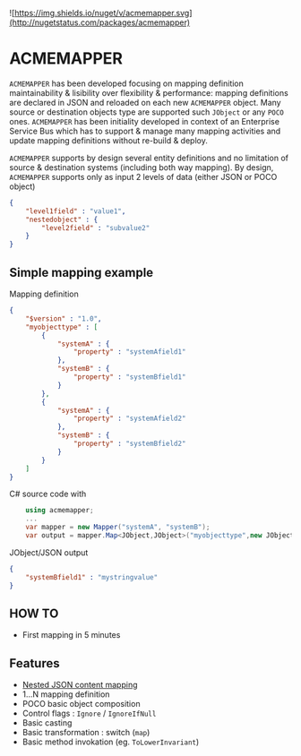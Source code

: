 ![https://img.shields.io/nuget/v/acmemapper.svg](http://nugetstatus.com/packages/acmemapper)

# ACMEMAPPER

`ACMEMAPPER` has been developed focusing on mapping definition maintainability & lisibility over flexibility & performance: mapping definitions are declared in JSON and reloaded on each new `ACMEMAPPER` object. Many source or destination objects type are supported such `JObject` or any `POCO` ones.
`ACMEMAPPER` has been initiality developed in context of an Enterprise Service Bus which has to support & manage many mapping activities and update mapping definitions without re-build & deploy.

`ACMEMAPPER` supports by design several entity definitions and no limitation of source & destination systems (including both way mapping). By design, `ACMEMAPPER` supports only as input 2 levels of data (either JSON or POCO object)
```json
{
    "level1field" : "value1",
    "nestedobject" : {
        "level2field" : "subvalue2"
    }
}
```

## Simple mapping example

Mapping definition
```json
{
    "$version" : "1.0",
    "myobjecttype" : [
        {
            "systemA" : {
                "property" : "systemAfield1"
            },
            "systemB" : {
                "property" : "systemBfield1"
            }
        },
        {
            "systemA" : {
                "property" : "systemAfield2"
            },
            "systemB" : {
                "property" : "systemBfield2"
            }
        }
    ]
}
```

C# source code with 
```csharp
    using acmemapper;
    ...
    var mapper = new Mapper("systemA", "systemB");
    var output = mapper.Map<JObject,JObject>("myobjecttype",new JObject { { "systemAfield1" : "mystringvalue" } });
```

JObject/JSON output
```json
{
    "systemBfield1" : "mystringvalue"
}
```

## HOW TO
* First mapping in 5 minutes

## Features

* [Nested JSON content mapping](https://github.com/camous/acmemapper/wiki/Nested-objects)
* 1...N mapping definition
* POCO basic object composition
* Control flags : `Ignore` / `IgnoreIfNull`
* Basic casting
* Basic transformation : switch (`map`)
* Basic method invokation (eg. `ToLowerInvariant`)

